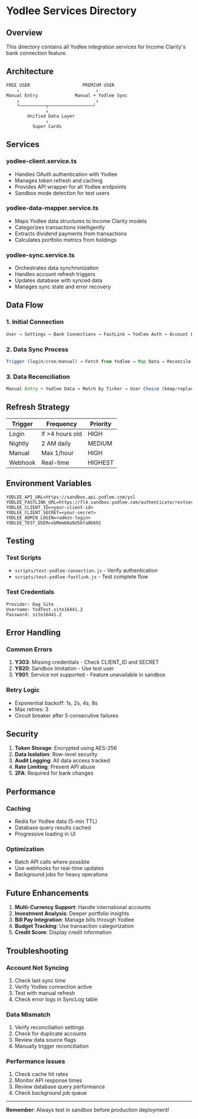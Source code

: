 # Yodlee Services Directory

## Overview
This directory contains all Yodlee integration services for Income Clarity's bank connection feature.

## Architecture
```
FREE USER                    PREMIUM USER
    ↓                             ↓
Manual Entry              Manual + Yodlee Sync
    ↓                             ↓
    └──────────┬─────────────────┘
               ↓
        Unified Data Layer
               ↓
          Super Cards
```

## Services

### yodlee-client.service.ts
- Handles OAuth authentication with Yodlee
- Manages token refresh and caching
- Provides API wrapper for all Yodlee endpoints
- Sandbox mode detection for test users

### yodlee-data-mapper.service.ts
- Maps Yodlee data structures to Income Clarity models
- Categorizes transactions intelligently
- Extracts dividend payments from transactions
- Calculates portfolio metrics from holdings

### yodlee-sync.service.ts
- Orchestrates data synchronization
- Handles account refresh triggers
- Updates database with synced data
- Manages sync state and error recovery

## Data Flow

### 1. Initial Connection
```typescript
User → Settings → Bank Connections → FastLink → Yodlee Auth → Account Link
```

### 2. Data Sync Process
```typescript
Trigger (login/cron/manual) → Fetch from Yodlee → Map Data → Reconcile → Update DB → Invalidate Cache
```

### 3. Data Reconciliation
```typescript
Manual Entry + Yodlee Data → Match by Ticker → User Choice (keep/replace/merge) → Update with Source Flag
```

## Refresh Strategy

| Trigger | Frequency | Priority |
|---------|-----------|----------|
| Login | If >4 hours old | HIGH |
| Nightly | 2 AM daily | MEDIUM |
| Manual | Max 1/hour | HIGH |
| Webhook | Real-time | HIGHEST |

## Environment Variables

```env
YODLEE_API_URL=https://sandbox.api.yodlee.com/ysl
YODLEE_FASTLINK_URL=https://fl4.sandbox.yodlee.com/authenticate/restserver/fastlink
YODLEE_CLIENT_ID=<your-client-id>
YODLEE_CLIENT_SECRET=<your-secret>
YODLEE_ADMIN_LOGIN=<admin-login>
YODLEE_TEST_USER=sbMem68a0d5bfa0b691
```

## Testing

### Test Scripts
- `scripts/test-yodlee-connection.js` - Verify authentication
- `scripts/test-yodlee-fastlink.js` - Test complete flow

### Test Credentials
```
Provider: Dag Site
Username: YodTest.site16441.2
Password: site16441.2
```

## Error Handling

### Common Errors
1. **Y303**: Missing credentials - Check CLIENT_ID and SECRET
2. **Y820**: Sandbox limitation - Use test user
3. **Y901**: Service not supported - Feature unavailable in sandbox

### Retry Logic
- Exponential backoff: 1s, 2s, 4s, 8s
- Max retries: 3
- Circuit breaker after 5 consecutive failures

## Security

1. **Token Storage**: Encrypted using AES-256
2. **Data Isolation**: Row-level security
3. **Audit Logging**: All data access tracked
4. **Rate Limiting**: Prevent API abuse
5. **2FA**: Required for bank changes

## Performance

### Caching
- Redis for Yodlee data (5-min TTL)
- Database query results cached
- Progressive loading in UI

### Optimization
- Batch API calls where possible
- Use webhooks for real-time updates
- Background jobs for heavy operations

## Future Enhancements

1. **Multi-Currency Support**: Handle international accounts
2. **Investment Analysis**: Deeper portfolio insights
3. **Bill Pay Integration**: Manage bills through Yodlee
4. **Budget Tracking**: Use transaction categorization
5. **Credit Score**: Display credit information

## Troubleshooting

### Account Not Syncing
1. Check last sync time
2. Verify Yodlee connection active
3. Test with manual refresh
4. Check error logs in SyncLog table

### Data Mismatch
1. Verify reconciliation settings
2. Check for duplicate accounts
3. Review data source flags
4. Manually trigger reconciliation

### Performance Issues
1. Check cache hit rates
2. Monitor API response times
3. Review database query performance
4. Check background job queue

---

**Remember**: Always test in sandbox before production deployment!